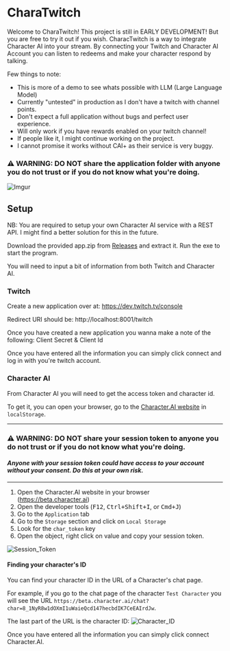 # CharaTwitch

Welcome to CharaTwitch! This project is still in EARLY DEVELOPMENT! But you are free to try it out if you wish.
CharacTwitch is a way to integrate Character AI into your stream. By connecting your Twitch and Character AI Account you can listen to redeems and make your character respond by talking.

Few things to note:

- This is more of a demo to see whats possible with LLM (Large Language Model)
- Currently "untested" in production as I don't have a twitch with channel points.
- Don't expect a full application without bugs and perfect user experience.
- Will only work if you have rewards enabled on your twitch channel!
- If people like it, I might continue working on the project.
- I cannot promise it works without CAI+ as their service is very buggy.

### ⚠️ WARNING: DO NOT share the application folder with anyone you do not trust or if you do not know what you're doing.

![Imgur](https://imgur.com/IbzwPnz.png)

## Setup

NB: You are required to setup your own Character AI service with a REST API. I might find a better solution for this in the future.

Download the provided app.zip from [Releases](https://github.com/sivertheisholt/CharaTwitch/releases) and extract it. Run the exe to start the program.

You will need to input a bit of information from both Twitch and Character AI.

### Twitch

Create a new application over at: https://dev.twitch.tv/console

Redirect URI should be: http://localhost:8001/twitch

Once you have created a new application you wanna make a note of the following: Client Secret & Client Id

Once you have entered all the information you can simply click connect and log in with you're twitch account.

### Character AI

From Character AI you will need to get the access token and character id.

To get it, you can open your browser, go to the [Character.AI website](https://character.ai) in `localStorage`.

---

### ⚠️ WARNING: DO NOT share your session token to anyone you do not trust or if you do not know what you're doing.

#### _Anyone with your session token could have access to your account without your consent. Do this at your own risk._

---

1. Open the Character.AI website in your browser (https://beta.character.ai)
2. Open the developer tools (<kbd>F12</kbd>, <kbd>Ctrl+Shift+I</kbd>, or <kbd>Cmd+J</kbd>)
3. Go to the `Application` tab
4. Go to the `Storage` section and click on `Local Storage`
5. Look for the `char_token` key
6. Open the object, right click on value and copy your session token.

![Session_Token](https://github.com/realcoloride/node_characterai/assets/108619637/1d46db04-0744-42d2-a6d7-35152b967a82)

#### Finding your character's ID

You can find your character ID in the URL of a Character's chat page.

For example, if you go to the chat page of the character `Test Character` you will see the URL `https://beta.character.ai/chat?char=8_1NyR8w1dOXmI1uWaieQcd147hecbdIK7CeEAIrdJw`.

The last part of the URL is the character ID:
![Character_ID](https://i.imgur.com/nd86fN4.png)

Once you have entered all the information you can simply click connect Character.AI.
